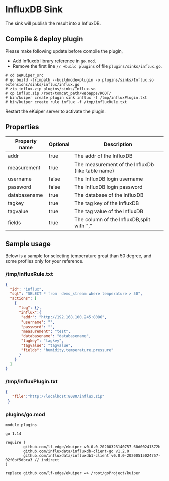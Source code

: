 # InfluxDB Sink

The sink will publish the result into a InfluxDB.

## Compile & deploy plugin

Please make following update before compile the plugin,

- Add Influxdb library reference in `go.mod`.
- Remove the first line `// +build plugins` of file `plugins/sinks/influx.go`.

```shell
# cd $eKuiper_src
# go build -trimpath --buildmode=plugin -o plugins/sinks/Influx.so extensions/sinks/influx/influx.go
# zip influx.zip plugins/sinks/Influx.so
# cp influx.zip /root/tomcat_path/webapps/ROOT/
# bin/kuiper create plugin sink influx -f /tmp/influxPlugin.txt
# bin/kuiper create rule influx -f /tmp/influxRule.txt
```

Restart the eKuiper server to activate the plugin.

## Properties

| Property name | Optional | Description                                       |
|---------------|----------|---------------------------------------------------|
| addr          | true     | The addr of the InfluxDB                          |
| measurement   | true     | The measurement of the InfluxDb (like table name) |
| username      | false    | The InfluxDB login username                       |
| password      | false    | The InfluxDB login password                       |
| databasename  | true     | The database of the InfluxDB                      |
| tagkey        | true     | The tag key of the InfluxDB                       |
| tagvalue      | true     | The tag value of the InfluxDB                     |
| fields        | true     | The column of the InfluxDB,split with ","         |
## Sample usage

Below is a sample for selecting temperature great than 50 degree, and some profiles only for your reference.

### /tmp/influxRule.txt
```json
{
  "id": "influx",
  "sql": "SELECT * from  demo_stream where temperature > 50",
  "actions": [
    {
      "log": {},
      "influx":{
       "addr": "http://192.168.100.245:8086",
       "username": "",
       "password": "",
       "measurement": "test",
       "databasename": "databasename",
       "tagkey": "tagkey",
       "tagvalue": "tagvalue",
       "fields": "humidity,temperature,pressure"
      }
    }
  ]
}
```
### /tmp/influxPlugin.txt
```json
{
   "file":"http://localhost:8080/influx.zip"
 }
```
### plugins/go.mod
```
module plugins

go 1.14

require (
        github.com/lf-edge/ekuiper v0.0.0-20200323140757-60d00241372b
        github.com/influxdata/influxdb-client-go v1.2.0
        github.com/influxdata/influxdb1-client v0.0.0-20200515024757-02f0bf5dbca3 // indirect
)

replace github.com/lf-edge/ekuiper => /root/goProject/kuiper

```
